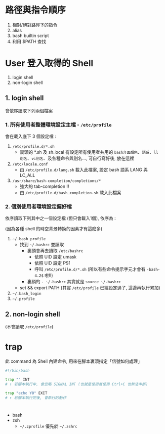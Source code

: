 
# 路徑與指令順序

1. 相對/絕對路徑下的指令
2. alias
3. bash builtin script
4. 利用 $PATH 查找


# User 登入取得的 Shell

1. login shell
2. non-login shell


## 1. login shell

會依序讀取下列兩個檔案

### 1. 所有使用者整體環境設定主檔 - `/etc/profile`

會在載入底下 3 個設定檔 :

1. `/etc/profile.d/*.sh`
    - 裏頭的 *.sh 及 sh.local 有設定所有使用者共用的 `bash介面顏色`、`語系`、`ll別名`、`vi別名`、及各種命令與別名..., 可自行寫好後, 放在這裡
2. `/etc/locale.conf`
    - 由 `/etc/profile.d/lang.sh` 載入此檔案, 設定 bash 語系 LANG 與 LC_ALL
3. `/usr/share/bash-completion/completions/*`
    - 強大的 tab-completion !! 
    - 由 `/etc/profile.d/bash_completion.sh` 載入此檔案

### 2. 個別使用者環境設定偏好檔

依序讀取下列其中之一個設定檔 (但只會載入1個), 依序為 : 

(因為各種 shell 的時空背景轉換的因素才有這麼多)

1. `~/.bash_profile`
    - 找到 `~/.bashrc` 並讀取
        - 裏頭會再去讀取 `/etc/bashrc`
            - 依照 UID 設定 umask
            - 依照 UID 設定 PS1
            - 呼叫 `/etc/profile.d/*.sh` (所以有些命令提示字元才會有 `-bash-4.2$` 啦!!)
        - 裏頭的 `. ~/.bashrc` 其實就是 `source ~/.bashrc`
    - set && export PATH (其實 `/etc/profile` 已經設定過了, 這邊再執行累加)
2. `~/.bash_login`
3. `~/.profile`



## 2. non-login shell

(不會讀取 `/etc/profile`)


# trap

此 command 為 Shell 內建命令, 用來在腳本裏頭指定「信號如何處理」

```bash
#!/bin/bash

trap "" INT
# ↑ 若腳本執行中, 會忽略 SIGNAL INT (也就是使用者使用 Ctrl+C 也無法中斷)

trap "echo YO" EXIT
# ↑ 若腳本執行完後, 會執行的動作
```


# 

- bash
- zsh
    - `~/.zprofile` 優先於 `~/.zshrc`
